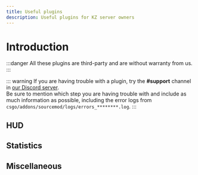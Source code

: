 ```yaml
---
title: Useful plugins
description: Useful plugins for KZ server owners
---
```


<script setup>
import Plugin from "../../components/Plugin.vue";
</script>

# Introduction

:::danger
All these plugins are third-party and are without warranty from us.
:::

::: warning
If you are having trouble with a plugin, try the **#support** channel in [our Discord server](https://discord.gg/csgokz).
<br>Be sure to mention which step you are having trouble with and include as much information as possible, including the error logs from `csgo/addons/sourcemod/logs/errors_********.log`.
:::

## HUD

<Plugin
  name="MovementHUD"
  author="Sikari"
  download="https://bitbucket.org/Sikarii/movementhud"
  description="A versatile SourceMod plugin providing customizable displays for player movement"
/>

<Plugin
  name="GOKZ Scoreboard Plugin"
  author="Ruto"
  download="https://github.com/DevRuto/GOKZ-Scoreboard-Timer"
  description="Shows Time in Kills, Checkpoints in Assists, and Teleports in Deaths column in the CSGO scoreboard"
  :categories="['In KZTimer']"
/>

## Statistics

<Plugin
  name="Distbug"
  author="GameChaos"
  download="https://github.com/DevRuto/KZTimerRecorder"
  description="Gives you more details on your jumpstats as well as stats on failed jumps (failstats)"
  :categories="['In GOKZ']"
/>

<Plugin
  name="More Stats"
  author="Szwagi, zer0.k"
  download="https://github.com/zer0k-z/more-stats"
  description="Displays statistics about your bhops"
/>

## Miscellaneous

<Plugin
  name="MapCrashFixer"
  author="Bot Benson"
  download="https://forums.alliedmods.net/showthread.php?t=310542"
  description="Mostly fixes the issue where players experience their game crashing on map changes"
  :categories="['Recommended']"
/>

<Plugin
  name="Console Cleaner"
  author="e54385991"
  download="https://github.com/e54385991/console-cleaner"
  description="Gets rid of Datatable warnings spammed in the console"
  :categories="['In GOKZ']"
/>

<Plugin
  name="Longjump Room Teleporter"
  author="Evan"
  download="https://github.com/EvanIMK/KZ-LJ-Teleport"
  description="Allows your players to teleport directly to the longjump room"
/>

<Plugin
  name="Zone Stopwatch"
  author="GameChaos"
  download="https://bitbucket.org/GameChaos/zone-stopwatch"
  description="Lets players create zones to check how fast different routes are"
/>

<Plugin
  name="GCMeasure"
  author="GameChaos"
  download="https://bitbucket.org/GameChaos/gcmeasure"
  description="Enables players to measure distances between gaps as well as height differences"
  :categories="['In GOKZ']"
/>

<Plugin
  name="Player Model Changer"
  author="GameChaos"
  download="https://bitbucket.org/GameChaos/player-model-changer"
  description="Allows you to use different player models"
/>

<Plugin
  name="Ruto Recorder"
  author="Ruto"
  download="https://github.com/DevRuto/KZTimerRecorder"
  description="Allows you to save GOKZ server record replays on your KZTimer server"
  :categories="['In GOKZ']"
/>

<Plugin
  name="CSGO Particle Auto Precacher"
  author="Copypaste Slim, zer0k_z"
  download="https://bitbucket.org/zer0k_z/csgo-particle-auto-precacher/downloads"
  description="Allows players to see custom particles on certain maps like bkz_apricity_v2 and others"
  :categories="['In KZTimer']"
/>

<Plugin
  name="KZTierMapchooser"
  author="Kidev"
  download="https://forum.gokz.org/d/657-plugin-kztiermapchooser-map-tiers-displayed-in-votemap"
  description="A mapchooser that displays tiers next to maps in map votes"
/>
